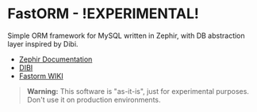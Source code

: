 FastORM - !EXPERIMENTAL!
=================

Simple ORM framework for MySQL written in Zephir, with DB abstraction layer inspired by Dibi.

* [Zephir Documentation](http://zephir-lang.com/)
* [DIBI](https://dibiphp.com)
* [Fastorm WIKI](https://github.com/Storyous/fastorm/wiki)

> **Warning:** This software is "as-it-is", just for experimental purposes. Don't use it on production environments.
